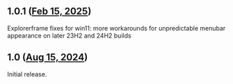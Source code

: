 ## 1.0.1 ([Feb 15, 2025](https://github.com/ramensoftware/windhawk-mods/blob/d918879b3ab517ee35c8401e7cb5b2235bb89993/mods/explorerframe-fixes-for-win11-22h2plus.wh.cpp))

Explorerframe fixes for win11: more workarounds for unpredictable menubar appearance on later 23H2 and 24H2 builds

## 1.0 ([Aug 15, 2024](https://github.com/ramensoftware/windhawk-mods/blob/441cbdf65a82b86f878448b997fa6c9daeafd093/mods/explorerframe-fixes-for-win11-22h2plus.wh.cpp))

Initial release.
